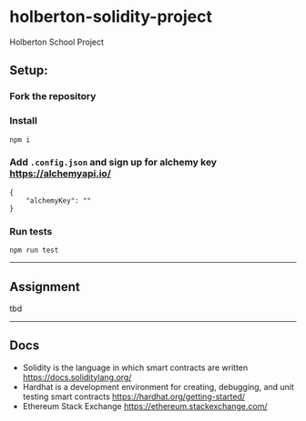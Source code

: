 # holberton-solidity-project
Holberton School Project

## Setup:

### Fork the repository

### Install

```
npm i
```

### Add `.config.json` and sign up for alchemy key https://alchemyapi.io/

```
{
    "alchemyKey": ""
}
```

### Run tests

```
npm run test
```

---

## Assignment

tbd

---

## Docs

- Solidity is the language in which smart contracts are written https://docs.soliditylang.org/
- Hardhat is a development environment for creating, debugging, and unit testing smart contracts https://hardhat.org/getting-started/
- Ethereum Stack Exchange https://ethereum.stackexchange.com/
